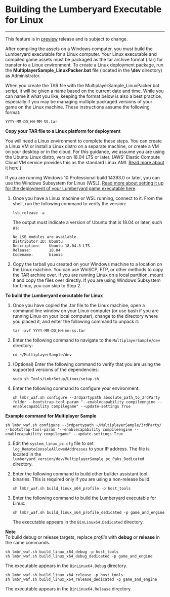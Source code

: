 # Building the Lumberyard Executable for Linux<a name="linux-build-lumberyard-executable"></a>

****  
This feature is in [preview](https://docs.aws.amazon.com/lumberyard/latest/userguide/ly-glos-chap.html#preview) release and is subject to change\. 

After compiling the assets on a Windows computer, you must build the Lumberyard executable for a Linux computer\. Your Linux executable and compiled game assets must be packaged as the tar archive format \(\.tar\) for transfer to a Linux environment\. To create a Linux deployment package, run the **MultiplayerSample\_LinuxPacker\.bat** file \(located in the **\\dev** directory\) as Administrator\.

When you create the TAR file with the MultiplayerSample\_LinuxPacker\.bat script, it will be given a name based on the current date and time\. While you can name it what you like, keeping the format below is also a best practice, especially if you may be managing multiple packaged versions of your game on the Linux machine\. These instructions assume the following format:

```
YYYY-MM-DD_HH-MM-SS.tar
```

**Copy your TAR file to a Linux platform for deployment**

You will need a Linux environment to complete these steps\. You can create a Linux VM or install a Linux distro on a separate machine, or create a VM on your desktop or in the cloud\. For this guidance, we assume you are using the Ubuntu Linux distro, version 18\.04 LTS or later\. \(AWS' Elastic Compute Cloud VM service provides this as the standard Linux AMI\. [Read more about it here](https://aws.amazon.com/getting-started/tutorials/launch-a-virtual-machine/)\.\)

If you are running Windows 10 Professional build 14393\.0 or later, you can use the Windows Subsystem for Linux \(WSL\)\. [Read more about setting it up for the deployment of your Lumberyard game executable here](linux-build-lumberyard-executable-wsl.md)\.

1. Once you have a Linux machine or WSL running, connect to it\. From the shell, run the following command to verify the version:

   ```
   lsb_release -a
   ```

   The output must indicate a version of Ubuntu that is 18\.04 or later, such as:

   ```
   No LSB modules are available.
   Distributor ID: Ubuntu
   Description:    Ubuntu 18.04.3 LTS
   Release:        18.04
   Codename:       bionic
   ```

1. Copy the tarball you created on your Windows machine to a location on the Linux machine\. You can use WinSCP, FTP, or other methods to copy the TAR archive over\. If you are running Linux on a local partition, mount it and copy the files over directly\. If you are using Windows Subsystem for Linux, you can skip to Step 2\.

**To build the Lumberyard executable for Linux**

1. Once you have copied the \.tar file to the Linux machine, open a command line window on your Linux computer \(or use bash if you are running Linux on your local computer\), change to the directory where you placed it, and enter the following command to unpack it:

   ```
   tar -xvf YYYY-MM-DD_HH-mm-ss.tar
   ```

1. Enter the following command to navigate to the `MultiplayerSample/dev` directory:

   ```
   cd ~/MultiplayerSample/dev
   ```

1. \(Optional\) Enter the following command to verify that you are using the supported versions of the dependencies:

   ```
   sudo sh Tools/LmbrSetup/Linux/setup.sh
   ```

1. Enter the following command to configure your environment:

   ```
   sh lmbr_waf.sh configure --3rdpartypath absolute_path_to_3rdParty folder --bootstrap-tool-param "--enablecapability compileengine --enablecapability compilegame" --update-settings True
   ```  
**Example command for Multiplayer Sample**  

   ```
   sh lmbr_waf.sh configure --3rdpartypath ~/MultiplayerSample/3rdParty/ --bootstrap-tool-param "--enablecapability compileengine --enablecapability compilegame" --update-settings True
   ```

1. Edit the `system_linux_pc.cfg` file to set `log_RemoteConsoleAllowedAddresses` to your IP address\. The file is located in the `lumberyard_version/dev/MultiplayerSample_pc_Paks_Dedicated` directory\.

1. Enter the following command to build other builder assistant tool binaries\. This is required only if you are using a non\-release build\.

   ```
   sh lmbr_waf.sh build_linux_x64_profile -p host_tools
   ```

1. Enter the following command to build the Lumberyard executable for Linux:

   ```
   sh lmbr_waf.sh build_linux_x64_profile_dedicated -p game_and_engine
   ```

   The executable appears in the `BinLinux64.Dedicated` directory\.

**Note**  
To build debug or release targets, replace *profile* with **debug** or **release** in the same commands\.  

```
sh lmbr_waf.sh build_linux_x64_debug -p host_tools
sh lmbr_waf.sh build_linux_x64_debug_dedicated -p game_and_engine
```
The executable appears in the `BinLinux64.Debug` directory\.  

```
sh lmbr_waf.sh build_linux_x64_release -p host_tools
sh lmbr_waf.sh build_linux_x64_release_dedicated -p game_and_engine
```
The executable appears in the `BinLinux64.Release` directory\.